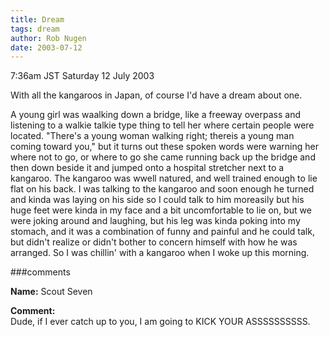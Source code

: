 ```yaml
---
title: Dream
tags: dream
author: Rob Nugen
date: 2003-07-12
---
```


<p class=date>7:36am JST Saturday 12 July 2003</p>

<p>With all the kangaroos in Japan, of course I'd have a dream about
one.</p>

<p class=dream>A young girl was waalking down a bridge, like a freeway
overpass and listening to a walkie talkie type thing to tell her where
certain people were located.  "There's a young woman walking right;
thereis a young man coming toward you," but it turns out these spoken
words were warning her where not to go, or where to go she came
running back up the bridge and then down beside it and jumped onto a
hospital stretcher next to a kangaroo.  The kangaroo was wwell
natured, and well trained enough to lie flat on his back.  I was
talking to the kangaroo and soon enough he turned and kinda was laying
on his side so I could talk to him moreasily but his huge feet were
kinda in my face and a bit uncomfortable to lie on, but we were joking
around and laughing, but his leg was kinda poking into my stomach, and
it was a combination of funny and painful and he could talk, but
didn't realize or didn't bother to concern himself with how he was
arranged.  So I was chillin' with a kangaroo when I woke up this
morning.</p>

###comments

<p><b>Name:</b> Scout Seven

<p><b>Comment:</b>
<br>Dude, if I ever catch up to you, I am going to KICK YOUR ASSSSSSSSSS.

